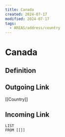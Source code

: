 ```yaml
---
title: Canada
created: 2024-07-17
modified: 2024-07-17
tags:
  - AREAS/address/country
---
```

# Canada
## Definition

## Outgoing Link
[[Country]]
## Incoming Link
```dataview
LIST
FROM [[]]
```
